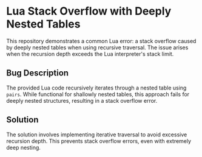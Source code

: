 # Lua Stack Overflow with Deeply Nested Tables

This repository demonstrates a common Lua error: a stack overflow caused by deeply nested tables when using recursive traversal. The issue arises when the recursion depth exceeds the Lua interpreter's stack limit.

## Bug Description
The provided Lua code recursively iterates through a nested table using `pairs`.  While functional for shallowly nested tables, this approach fails for deeply nested structures, resulting in a stack overflow error.

## Solution
The solution involves implementing iterative traversal to avoid excessive recursion depth. This prevents stack overflow errors, even with extremely deep nesting.